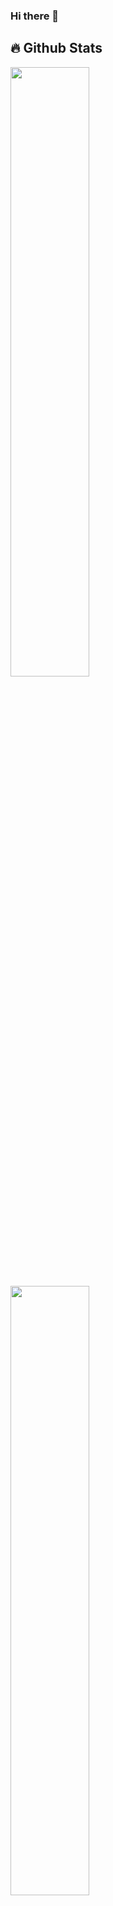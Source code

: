 ### Hi there 👋

## 🔥 Github Stats
  <a href="https://github.com/rajeshbolisetty"><img width="50%" src="https://github-readme-stats.vercel.app/api?username=rajeshbolisetty&theme=radical&title_color=ff3068?"></a>
  <a href="https://github.com/rajeshbolisetty"><img width="50%" src="http://github-readme-streak-stats.herokuapp.com/?user=rajeshbolisetty&theme=radical&date_format=M%20j%5B%2C%20Y%5D&ring=ff3068&fire=ff3068&sideNums=ff3068"></a>

## 🔥 Waka Time Stats
[![Rajesh's WakaTime stats](https://github-readme-stats.vercel.app/api/wakatime?username=@rajeshbolisetty)]